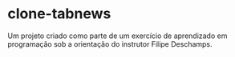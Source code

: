 # clone-tabnews
Um projeto criado como parte de um exercício de aprendizado em programação sob a orientação do instrutor Filipe Deschamps.
